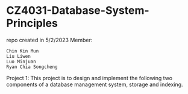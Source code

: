 # CZ4031-Database-System-Principles
repo created in 5/2/2023
Member:

    Chin Kin Mun
    Liu Liwen
    Luo Minjuan
    Ryan Chia Songcheng

Project 1:
This project is to design and implement the following two components of a database management system, storage and indexing. 
